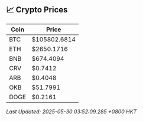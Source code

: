 ## 📈 Crypto Prices

| Coin | Price |
| ---- | ----- |
| BTC | $105802.6814 |
| ETH | $2650.1716 |
| BNB | $674.4094 |
| CRV | $0.7412 |
| ARB | $0.4048 |
| OKB | $51.7991 |
| DOGE | $0.2161 |

_Last Updated: 2025-05-30 03:52:09.285 +0800 HKT_